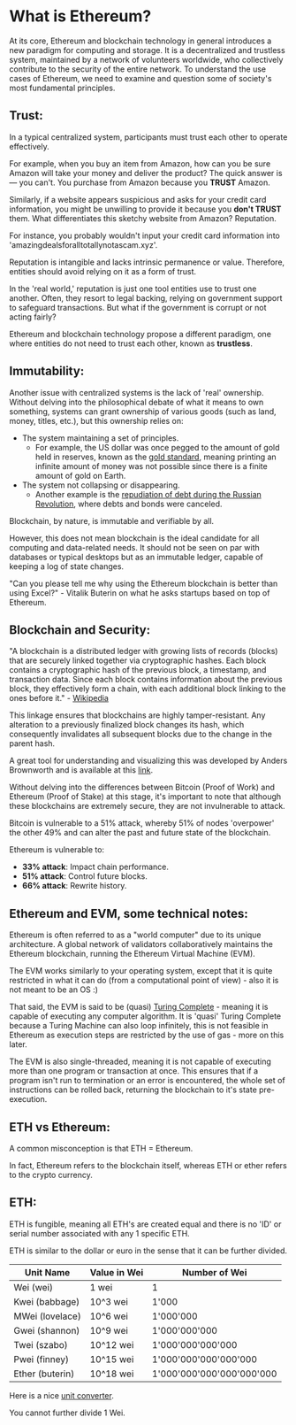 # What is Ethereum?

At its core, Ethereum and blockchain technology in general introduces a new paradigm for computing and storage. It is a decentralized and trustless system, maintained by a network of volunteers worldwide, who collectively contribute to the security of the entire network. To understand the use cases of Ethereum, we need to examine and question some of society's most fundamental principles.

## Trust:

In a typical centralized system, participants must trust each other to operate effectively.

For example, when you buy an item from Amazon, how can you be sure Amazon will take your money and deliver the product? The quick answer is — you can't. You purchase from Amazon because you **TRUST** Amazon.

Similarly, if a website appears suspicious and asks for your credit card information, you might be unwilling to provide it because you **don't TRUST** them. What differentiates this sketchy website from Amazon? Reputation.

For instance, you probably wouldn't input your credit card information into 'amazingdealsforalltotallynotascam.xyz'.

Reputation is intangible and lacks intrinsic permanence or value. Therefore, entities should avoid relying on it as a form of trust.

In the 'real world,' reputation is just one tool entities use to trust one another. Often, they resort to legal backing, relying on government support to safeguard transactions. But what if the government is corrupt or not acting fairly?

Ethereum and blockchain technology propose a different paradigm, one where entities do not need to trust each other, known as **trustless**.

## Immutability:

Another issue with centralized systems is the lack of 'real' ownership. Without delving into the philosophical debate of what it means to own something, systems can grant ownership of various goods (such as land, money, titles, etc.), but this ownership relies on:
- The system maintaining a set of principles.
  - For example, the US dollar was once pegged to the amount of gold held in reserves, known as the [gold standard](https://en.wikipedia.org/wiki/Gold_standard), meaning printing an infinite amount of money was not possible since there is a finite amount of gold on Earth.
- The system not collapsing or disappearing.
  - Another example is the [repudiation of debt during the Russian Revolution](https://en.wikipedia.org/wiki/Repudiation_of_debt_at_the_Russian_Revolution), where debts and bonds were canceled.

Blockchain, by nature, is immutable and verifiable by all.

However, this does not mean blockchain is the ideal candidate for all computing and data-related needs. It should not be seen on par with databases or typical desktops but as an immutable ledger, capable of keeping a log of state changes.

"Can you please tell me why using the Ethereum blockchain is better than using Excel?" - Vitalik Buterin on what he asks startups based on top of Ethereum.

## Blockchain and Security:

"A blockchain is a distributed ledger with growing lists of records (blocks) that are securely linked together via cryptographic hashes. Each block contains a cryptographic hash of the previous block, a timestamp, and transaction data. Since each block contains information about the previous block, they effectively form a chain, with each additional block linking to the ones before it." - [Wikipedia](https://en.wikipedia.org/wiki/Blockchain)

This linkage ensures that blockchains are highly tamper-resistant. Any alteration to a previously finalized block changes its hash, which consequently invalidates all subsequent blocks due to the change in the parent hash.

A great tool for understanding and visualizing this was developed by Anders Brownworth and is available at this [link](https://andersbrownworth.com/blockchain).

Without delving into the differences between Bitcoin (Proof of Work) and Ethereum (Proof of Stake) at this stage, it's important to note that although these blockchains are extremely secure, they are not invulnerable to attack.

Bitcoin is vulnerable to a 51% attack, whereby 51% of nodes 'overpower' the other 49% and can alter the past and future state of the blockchain.

Ethereum is vulnerable to:
- **33% attack**: Impact chain performance.
- **51% attack**: Control future blocks.
- **66% attack**: Rewrite history.


## Ethereum and EVM, some technical notes:

Ethereum is often referred to as a "world computer" due to its unique architecture. A global network of validators collaboratively maintains the Ethereum blockchain, running the Ethereum Virtual Machine (EVM).

The EVM works similarly to your operating system, except that it is quite restricted in what it can do (from a computational point of view) - also it is not meant to be an OS :)

That said, the EVM is said to be (quasi) [Turing Complete](https://en.wikipedia.org/wiki/Turing_machine) - meaning it is capable of executing any computer algorithm. It is 'quasi' Turing Complete because a Turing Machine can also loop infinitely, this is not feasible in Ethereum as execution steps are restricted by the use of gas - more on this later.

The EVM is also single-threaded, meaning it is not capable of executing more than one program or transaction at once. This ensures that if a program isn't run to termination or an error is encountered, the whole set of instructions can be rolled back, returning the blockchain to it's state pre-execution.




## ETH vs Ethereum:

A common misconception is that ETH = Ethereum.

In fact, Ethereum refers to the blockchain itself, whereas ETH or ether refers to the crypto currency.

## ETH:

ETH is fungible, meaning all ETH's are created equal and there is no 'ID' or serial number associated with any 1 specific ETH.

ETH is similar to the dollar or euro in the sense that it can be further divided.



| Unit Name       | Value in Wei | Number of Wei             |
|-----------------|--------------|---------------------------|
| Wei (wei)       | 1 wei        | 1                         |
| Kwei (babbage)  | 10^3 wei     | 1'000                     |
| MWei (lovelace) | 10^6 wei     | 1'000'000                 |
| Gwei (shannon)  | 10^9 wei     | 1'000'000'000             |
| Twei (szabo)    | 10^12 wei    | 1'000'000'000'000         |
| Pwei (finney)   | 10^15 wei    | 1'000'000'000'000'000     |
| Ether (buterin) | 10^18 wei    | 1'000'000'000'000'000'000 |


Here is a nice [unit converter](https://eth-converter.com/).

You cannot further divide 1 Wei.